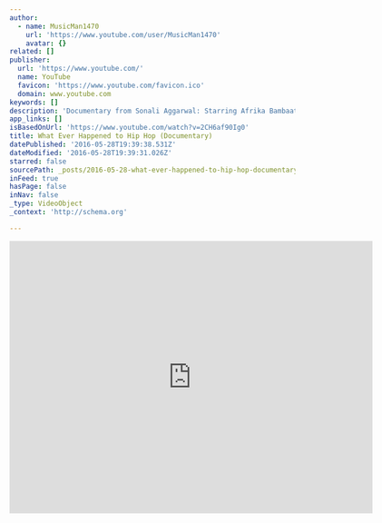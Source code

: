 ```yaml
---
author:
  - name: MusicMan1470
    url: 'https://www.youtube.com/user/MusicMan1470'
    avatar: {}
related: []
publisher:
  url: 'https://www.youtube.com/'
  name: YouTube
  favicon: 'https://www.youtube.com/favicon.ico'
  domain: www.youtube.com
keywords: []
description: 'Documentary from Sonali Aggarwal: Starring Afrika Bambaataa, KRS-ONE, Busy Bee, Kool Keith, MC Lyte, Slick Rick, Jean Grae, Gemini and other notable people being part of the Hip Hop movement. It began with the beat of the drum. With the beat, came a voice for those without one.'
app_links: []
isBasedOnUrl: 'https://www.youtube.com/watch?v=2CH6af90Ig0'
title: What Ever Happened to Hip Hop (Documentary)
datePublished: '2016-05-28T19:39:38.531Z'
dateModified: '2016-05-28T19:39:31.026Z'
starred: false
sourcePath: _posts/2016-05-28-what-ever-happened-to-hip-hop-documentary.md
inFeed: true
hasPage: false
inNav: false
_type: VideoObject
_context: 'http://schema.org'

---
```

<iframe src="https://cdn.embedly.com/widgets/media.html?src=https%3A%2F%2Fwww.youtube.com%2Fembed%2F2CH6af90Ig0%3Ffeature%3Doembed&amp;url=http%3A%2F%2Fwww.youtube.com%2Fwatch%3Fv%3D2CH6af90Ig0&amp;image=https%3A%2F%2Fi.ytimg.com%2Fvi%2F2CH6af90Ig0%2Fhqdefault.jpg&amp;key=b7d04c9b404c499eba89ee7072e1c4f7&amp;type=text%2Fhtml&amp;schema=youtube" width="640" height="480" scrolling="no" frameborder="0" allowfullscreen="" style=""></iframe>